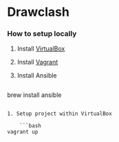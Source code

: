 # Drawclash

### How to setup locally

1. Install [VirtualBox](https://www.virtualbox.org/wiki/Downloads)

1. Install [Vagrant](https://www.vagrantup.com/downloads.html)

1. Install Ansible
	```bash
brew install ansible
```

1. Setup project within VirtualBox

    ```bash
vagrant up
```
